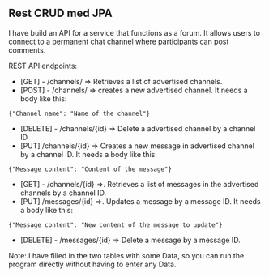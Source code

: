 ## Rest CRUD med JPA

 I have build an API for a service that functions as a forum. It allows users to connect to a permanent chat channel where participants can post comments.
 
REST API endpoints:
-  [GET]  - /channels/ => Retrieves a list of advertised channels.
-  [POST] - /channels/ => creates a new advertised channel. It needs a body like this: 
```
{"Channel name": "Name of the channel"}
```
-  [DELETE] - /channels/{id} => Delete a advertised channel by a channel ID
-  [PUT] /channels/{id} => Creates a new message in advertised channel by a channel ID. It needs a body like this:
```
{"Message content": "Content of the message"}
```
-  [GET] - /channels/{id} =>. Retrieves a list of messages in the advertised channels by a channel ID.
-  [PUT] /messages/{id} =>. Updates a message by a message ID. It needs a body like this:
```
{"Message content": "New content of the message to update"}
```
-  [DELETE] - /messages/{id} => Delete a message by a message ID.

Note: I have filled in the two tables with some Data, so you can run the program directly without having to enter any Data.
